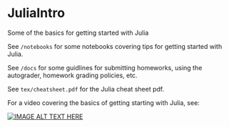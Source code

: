 # JuliaIntro
Some of the basics for getting started with Julia

See `/notebooks` for some notebooks covering tips for getting started with Julia.

See `/docs` for some guidlines for submitting homeworks, using the autograder, homework grading policies, etc.

See `tex/cheatsheet.pdf` for the Julia cheat sheet pdf.

For a video covering the basics of getting starting with Julia, see:

[![IMAGE ALT TEXT HERE](https://img.youtube.com/vi/BNYzFm4-9vo/0.jpg)](https://www.youtube.com/watch?v=BNYzFm4-9vo)
